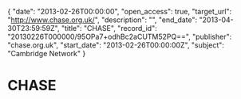 {
  "date": "2013-02-26T00:00:00", 
  "open_access": true, 
  "target_url": "http://www.chase.org.uk/", 
  "description": "", 
  "end_date": "2013-04-30T23:59:59Z", 
  "title": "CHASE", 
  "record_id": "20130226T000000/95OPa7+odhBc2aCUTM52PQ==", 
  "publisher": "chase.org.uk", 
  "start_date": "2013-02-26T00:00:00Z", 
  "subject": "Cambridge Network"
}

# CHASE

